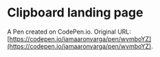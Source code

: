 # Clipboard landing page

A Pen created on CodePen.io. Original URL: [https://codepen.io/iamaaronvarga/pen/wvmboYZ](https://codepen.io/iamaaronvarga/pen/wvmboYZ).

